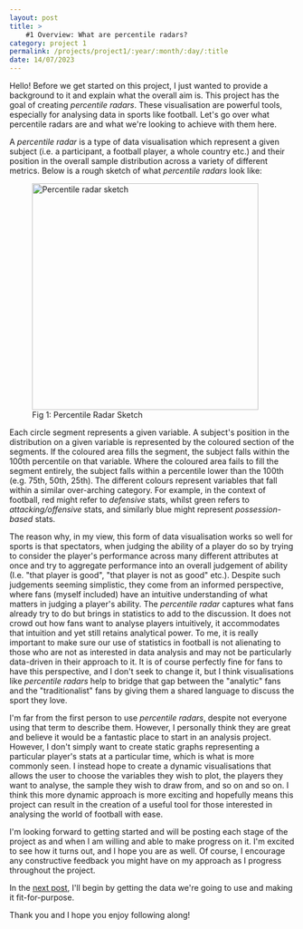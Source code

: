 ```yaml
---
layout: post
title: >
    #1 Overview: What are percentile radars?
category: project 1
permalink: /projects/project1/:year/:month/:day/:title
date: 14/07/2023
---
```


Hello! Before we get started on this project, I just wanted to provide a background to it and explain what the overall aim is. This project has the goal of creating *percentile radars*. These visualisation are powerful tools, especially for analysing data in sports like football. Let's go over what percentile radars are and what we're looking to achieve with them here.

A *percentile radar* is a type of data visualisation which represent a given subject (i.e. a participant, a football player, a whole country etc.) and their position in the overall sample distribution across a variety of different metrics. Below is a rough sketch of what *percentile radars* look like:

<figure id="centered-image">
    <img src="{{ site.baseurl }}/assets/images/percentileradarsketch.jpg" alt="Percentile radar sketch" width="400" height="400">
    <figcaption id="centered-image-caption">Fig 1: Percentile Radar Sketch</figcaption>
</figure>

Each circle segment represents a given variable. A subject's position in the distribution on a given variable is represented by the coloured section of the segments. If the coloured area fills the segment, the subject falls within the 100th percentile on that variable. Where the coloured area fails to fill the segment entirely, the subject falls within a percentile lower than the 100th (e.g. 75th, 50th, 25th). The different colours represent variables that fall within a similar over-arching category. For example, in the context of football, red might refer to *defensive* stats, whilst green refers to *attacking/offensive* stats, and similarly blue might represent *possession-based* stats.

The reason why, in my view, this form of data visualisation works so well for sports is that spectators, when judging the ability of a player do so by trying to consider the player's performance across many different attributes at once and try to aggregate performance into an overall judgement of ability (I.e. "that player is good", "that player is not as good" etc.). Despite such judgements seeming simplistic, they come from an informed perspective, where fans (myself included) have an intuitive understanding of what matters in judging a player's ability. The *percentile radar* captures what fans already try to do but brings in statistics to add to the discussion. It does not crowd out how fans want to analyse players intuitively, it accommodates that intuition and yet still retains analytical power. To me, it is really important to make sure our use of statistics in football is not alienating to those who are not as interested in data analysis and may not be particularly data-driven in their approach to it. It is of course perfectly fine for fans to have this perspective, and I don't seek to change it, but I think visualisations like *percentile radars* help to bridge that gap between the "analytic" fans and the "traditionalist" fans by giving them a shared language to discuss the sport they love. 

I'm far from the first person to use *percentile radars*, despite not everyone using that term to describe them. However, I personally think they are great and believe it would be a fantastic place to start in an analysis project. However, I don't simply want to create static graphs representing a particular player's stats at a particular time, which is what is more commonly seen. I instead hope to create a dynamic visualisations that allows the user to choose the variables they wish to plot, the players they want to analyse, the sample they wish to draw from, and so on and so on. I think this more dynamic approach is more exciting and hopefully means this project can result in the creation of a useful tool for those interested in analysing the world of football with ease. 

I'm looking forward to getting started and will be posting each stage of the project as and when I am willing and able to make progress on it. I'm excited to see how it turns out, and I hope you are as well. Of course, I encourage any constructive feedback you might have on my approach as I progress throughout the project. 

In the <a id="otherpage-link" href="{{site.baseurl}}/projects/project1/2023/07/15/project1-post2">next post</a>, I'll begin by getting the data we're going to use and making it fit-for-purpose.

Thank you and I hope you enjoy following along!
